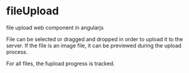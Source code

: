 # fileUpload
file upload web component in angularjs

File can be selected or dragged and dropped in order to upload it to the server. If the file is an image file, it can be previewed during the upload process. 

For all files, the fupload progress is tracked.

